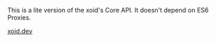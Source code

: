 This is a lite version of the xoid's Core API. It doesn't depend on ES6 Proxies.

[xoid.dev](https://xoid.dev)